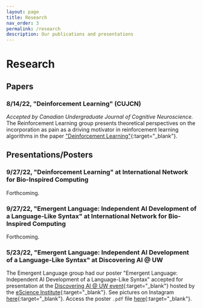 ```yaml
---
layout: page
title: Research
nav_order: 3
permalink: /research
description: Our publications and presentations
---
```


# Research

## Papers

### 8/14/22, "Deinforcement Learning" (CUJCN)
*Accepted by Canadian Undergraduate Journal of Cognitive Neuroscience.* The Reinforcement Learning group presents theoretical perspectives on the incorporation as pain as a driving motivator in reinforcement learning algorithms in the paper ["Deinforcement Learning"](https://interactive-intelligence.github.io/files/Deinforcement_Learning_FinalV1.pdf){:target="_blank"}.

## Presentations/Posters

### 9/27/22, "Deinforcement Learning" at International Network for Bio-Inspired Computing
Forthcoming.

### 9/27/22, "Emergent Language: Independent AI Development of a Language-Like Syntax" at International Network for Bio-Inspired Computing
Forthcoming.

### 5/23/22, "Emergent Language: Independent AI Development of a Language-Like Syntax" at Discovering AI @ UW
The Emergent Language group had our poster "Emergent Language: Independent AI Development of a Language-Like Syntax" accepted for presentation at the [Discovering AI @ UW event](https://escience.washington.edu/events/discovering-aiuw/){:target="_blank"} hosted by the [eScience Institute](https://escience.washington.edu/){:target="_blank"}. See pictures on Instagram [here](https://www.instagram.com/p/Cd7OtAQr9IE/){:target="_blank"}. Access the poster `.pdf` file [here](https://interactive-intelligence.github.io/files/Final_Emergent_Language_Poster.pdf){:target="_blank"}.
